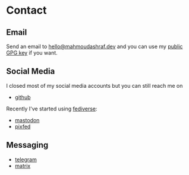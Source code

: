 # Contact

## Email

Send an email to [hello@mahmoudashraf.dev](mailto:hello@mahmoudashraf.dev)
and you can use my [public GPG key](/gpg-key/) if you want.

## Social Media

I closed most of my social media accounts but you can still reach me on

- [github](https://github.com/22mahmoud/)

Recently I've started using [fediverse](https://en.wikipedia.org/wiki/Fediverse):

- [mastodon](https://fosstodon.org/@22mahmoud)
- [pixfed](https://pixelfed.social/mahmoud22)

## Messaging

- [telegram](https://t.me/mahmoudashraf22)
- [matrix](https://matrix.to/#/@22mahmoud:matrix.org)
